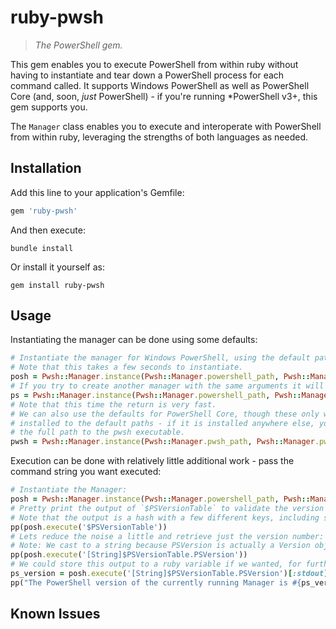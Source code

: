 # ruby-pwsh

> _The PowerShell gem._

This gem enables you to execute PowerShell from within ruby without having to instantiate and tear down a PowerShell process for each command called.
It supports Windows PowerShell as well as PowerShell Core (and, soon, _just_ PowerShell) - if you're running *PowerShell v3+, this gem supports you.

The `Manager` class enables you to execute and interoperate with PowerShell from within ruby, leveraging the strengths of both languages as needed.

## Installation

Add this line to your application's Gemfile:

```ruby
gem 'ruby-pwsh'
```

And then execute:

```shell
bundle install
```

Or install it yourself as:

```shell
gem install ruby-pwsh
```

## Usage

Instantiating the manager can be done using some defaults:

```ruby
# Instantiate the manager for Windows PowerShell, using the default path and arguments
# Note that this takes a few seconds to instantiate.
posh = Pwsh::Manager.instance(Pwsh::Manager.powershell_path, Pwsh::Manager.powershell_args)
# If you try to create another manager with the same arguments it will reuse the existing one.
ps = Pwsh::Manager.instance(Pwsh::Manager.powershell_path, Pwsh::Manager.powershell_args)
# Note that this time the return is very fast.
# We can also use the defaults for PowerShell Core, though these only work if PowerShell is
# installed to the default paths - if it is installed anywhere else, you'll need to specify
# the full path to the pwsh executable.
pwsh = Pwsh::Manager.instance(Pwsh::Manager.pwsh_path, Pwsh::Manager.pwsh_args)
```

Execution can be done with relatively little additional work - pass the command string you want executed:

```ruby
# Instantiate the Manager:
posh = Pwsh::Manager.instance(Pwsh::Manager.powershell_path, Pwsh::Manager.powershell_args)
# Pretty print the output of `$PSVersionTable` to validate the version of PowerShell running
# Note that the output is a hash with a few different keys, including stdout.
pp(posh.execute('$PSVersionTable'))
# Lets reduce the noise a little and retrieve just the version number:
# Note: We cast to a string because PSVersion is actually a Version object.
pp(posh.execute('[String]$PSVersionTable.PSVersion'))
# We could store this output to a ruby variable if we wanted, for further use:
ps_version = posh.execute('[String]$PSVersionTable.PSVersion')[:stdout].strip
pp("The PowerShell version of the currently running Manager is #{ps_version}")
```

<!-- ## Development

After checking out the repo, run `bin/setup` to install dependencies. Then, run `rake spec` to run the tests. You can also run `bin/console` for an interactive prompt that will allow you to experiment.

To install this gem onto your local machine, run `bundle exec rake install`. To release a new version, update the version number in `version.rb`, and then run `bundle exec rake release`, which will create a git tag for the version, push git commits and tags, and push the `.gem` file to [rubygems.org](https://rubygems.org). -->

## Known Issues
